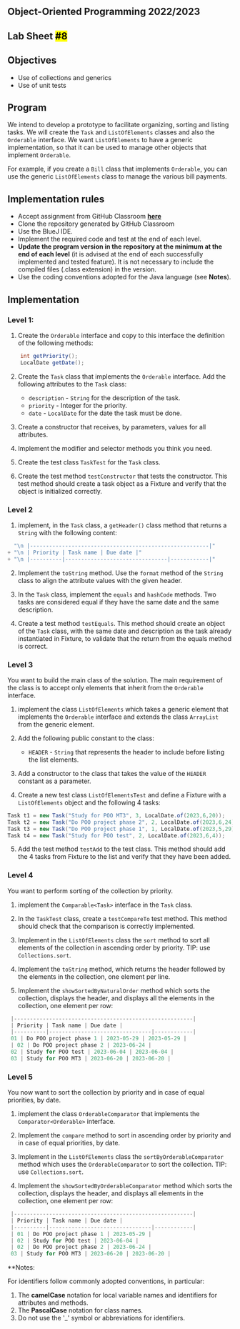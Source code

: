 ## Object-Oriented Programming 2022/2023

## Lab Sheet <mark>#8</mark>

## Objectives

- Use of collections and generics
- Use of unit tests

## Program

We intend to develop a prototype to facilitate organizing, sorting and listing tasks. We will create the `Task` and `ListOfElements` classes and also the `Orderable` interface.
We want `ListOfElements` to have a generic implementation, so that it can be used to manage other objects that implement `Orderable`.

For example, if you create a `Bill` class that implements `Orderable`, you can use the generic `ListOfElements` class to manage the various bill payments.

## Implementation rules

- Accept assignment from GitHub Classroom [**here**](https://classroom.github.com/a/VkqN-qbc)
- Clone the repository generated by GitHub Classroom
- Use the BlueJ IDE.
- Implement the required code and test at the end of each level.
- **Update the program version in the repository at the minimum at the end of each level** (it is advised at the end of each successfully implemented and tested feature). It is not necessary to include the compiled files (.class extension) in the version.
- Use the coding conventions adopted for the Java language (see **Notes**).

## Implementation

### Level 1:

1. Create the `Orderable` interface and copy to this interface the definition of the following methods:

```java
    int getPriority();
    LocalDate getDate();
```

2. Create the `Task` class that implements the `Orderable` interface. Add the following attributes to the `Task` class:
   
   - `description` - `String` for the description of the task.
   - `priority` - Integer for the priority.
   - `date` - `LocalDate` for the date the task must be done.

3. Create a constructor that receives, by parameters, values for all attributes.

4. Implement the modifier and selector methods you think you need.

5. Create the test class `TaskTest` for the `Task` class.

6. Create the test method `testConstructor` that tests the constructor. This test method should create a task object as a Fixture and verify that the object is initialized correctly.

### Level 2

1. implement, in the `Task` class, a `getHeader()` class method that returns a `String` with the following content:

```java
  "\n |--------------------------------------------------------|"
+ "\n | Priority | Task name | Due date |"
+ "\n |----------|--------------------------------|------------|"
```

2. Implement the `toString` method. Use the `format` method of the `String` class to align the attribute values with the given header.

3. In the `Task` class, implement the `equals` and `hashCode` methods. Two tasks are considered equal if they have the same date and the same description.

4. Create a test method `testEquals`. This method should create an object of the `Task` class, with the same date and description as the task already instantiated in Fixture, to validate that the return from the equals method is correct.

### Level 3

You want to build the main class of the solution. The main requirement of the class is to accept only elements that inherit from the `Orderable` interface.

1. implement the class `ListOfElements` which takes a generic element that implements the `Orderable` interface and extends the class `ArrayList` from the generic element.

2. Add the following public constant to the class:
   
   - `HEADER` - `String` that represents the header to include before listing the list elements.

3. Add a constructor to the class that takes the value of the `HEADER` constant as a parameter.

4. Create a new test class `ListOfElementsTest` and define a Fixture with a `ListOfElements` object and the following 4 tasks:

```java
Task t1 = new Task("Study for POO MT3", 3, LocalDate.of(2023,6,20));
Task t2 = new Task("Do POO project phase 2", 2, LocalDate.of(2023,6,24));
Task t3 = new Task("Do POO project phase 1", 1, LocalDate.of(2023,5,29));
Task t4 = new Task("Study for POO test", 2, LocalDate.of(2023,6,4));
```

5. Add the test method `testAdd` to the test class. This method should add the 4 tasks from Fixture to the list and verify that they have been added.

### Level 4

You want to perform sorting of the collection by priority.

1. implement the `Comparable<Task>` interface in the `Task` class.

2. In the `TaskTest` class, create a `testCompareTo` test method. This method should check that the comparison is correctly implemented.

3. Implement in the `ListOfElements` class the `sort` method to sort all elements of the collection in ascending order by priority. TIP: use `Collections.sort`.

4. Implement the `toString` method, which returns the header followed by the elements in the collection, one element per line.

5. Implement the `showSortedByNaturalOrder` method which sorts the collection, displays the header, and displays all the elements in the collection, one element per row:

```java
 |--------------------------------------------------------|
 | Priority | Task name | Due date |
 |----------|--------------------------------|------------|
 01 | Do POO project phase 1 | 2023-05-29 | 2023-05-29 |
 | 02 | Do POO project phase 2 | 2023-06-24 |
 02 | Study for POO test | 2023-06-04 | 2023-06-04 |
 03 | Study for POO MT3 | 2023-06-20 | 2023-06-20 |
```

### Level 5

You now want to sort the collection by priority and in case of equal priorities, by date.

1. implement the class `OrderableComparator` that implements the `Comparator<Orderable>` interface.

2. Implement the `compare` method to sort in ascending order by priority and in case of equal priorities, by date.

3. Implement in the `ListOfElements` class the `sortByOrderableComparator` method which uses the `OrderableComparator` to sort the collection. TIP: use `Collections.sort`.

4. Implement the `showSortedByOrderableComparator` method which sorts the collection, displays the header, and displays all elements in the collection, one element per row:

```java
 |--------------------------------------------------------|
 | Priority | Task name | Due date |
 |----------|--------------------------------|------------|
 | 01 | Do POO project phase 1 | 2023-05-29 |
 | 02 | Study for POO test | 2023-06-04 |
 | 02 | Do POO project phase 2 | 2023-06-24 |
 03 | Study for POO MT3 | 2023-06-20 | 2023-06-20 |
```

**Notes:

For identifiers follow commonly adopted conventions, in particular:

1. The **camelCase** notation for local variable names and identifiers for attributes and methods.
2. The **PascalCase** notation for class names.
3. Do not use the '_' symbol or abbreviations for identifiers.